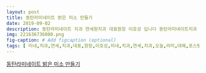 ```yaml
---
layout: post
title: 동탄라미네이트 밝은 미소 만들기
date: 2019-09-02
description: 동탄라미네이트 치과 연세원치과 대표원장 이호성 입니다 동탄라미네이트치과 연세원치과 오늘은 라미네이트에 대해서 말씀드리려고 포스팅을 시작합니다 글에 앞서 동탄라미네이트치과 
img: 221636736080.png
fig-caption: # Add figcaption (optional)
tags: [ 미네,치과,연세,치과,대표,원장,이호성,미네,치과,연세,치과,오늘,라미,대해,포스팅,시작,앞서,미네,치과,연세,치과,위치,연세,강악,안면,외과,치과,의원,경기도,화성시,순환,예약,문의,연세,강악,안면,외과,치과,의원,네이버,치과,월요일,평일,점심시간,화요일,수요일,야간,진료,목요일,금요일,야간,진료,토요일,점심시간,라미,치과,미네,치과,연세,치과,세브란스병원,협력,의료,기관,라미,트란,라미,누구,라미,케이스,미네,치과,연세,치과,라미,연세,치과,약속,라미,트란,연세,치과,인증,치아,바깥,삭제,삭제,부위,도자기,도자기,치과,작업,비유,네일아트,생각,인공,손톱,손톱,보호,거나,매니큐어,생각,여기,인공,손톱,매니큐어,도자기,역할,미네,자연,치아,색상,모양,또한,자연,라미,선호,보통,라미,치아,표면,제량,평균,정도,최소한,삭제,미소,연세,치과,라미,아무나,라미,무조건,라미,사람,모두,치아,컨디션,때문,라미,생각,미적,접근,차후,치아,시림,현상,호소,라미,치과,연세,치과,방문,상담,연세,강악,안면,외과,치과,의원,치아,구조,대해,잠깐,치아,크게,단계,여기,법랑,법랑,인체,가장,구조,하나,핸드폰,레쉬,안쪽,반투명,거의,부분,바로,법랑,치아,가장,바깥쪽,위치,치아,보호,역할,우리,보통,충치,치료,부위,법랑,시리,구강,외과,전문의,이호성,라미,법랑,삭제,도자기,사람,법랑,질의,컨디션,법랑,조금,라미,라미,치과,연세,치과,라미,도움,연세,치과,실내,치아,모되,부식,경우,치아,모양,마음,경우,치아,변색,경우,흡연,커피,과다복용,등등,치아,사이,경우,음식물,자주,경우,치아,경우,연세,치과,실내,케이스,가지,신분,라미,전과,확연,차이,나기,때문,만족도,매우,비용,블로그,합리,가격,약속,연세,치과,실내,이호성,치과의사,라미,미네,치과,연세,치과,대표,원장,이호성,강악,안면,외과,전문의,구강,외과,전문의,치과의사,전문의,전국,인원,존재,보건복지부,인증,치과,구강,외과,정도,기간,수련,경험,경력,전문의,미보,치료,라미,연세,치과,시작,웃음,미소,이호성,치과의사,약력,홈페이지,여러,케이스,확인,미네,치과,연세,치과,라미 ]
---
```

[동탄라미네이트 밝은 미소 만들기](https://blog.naver.com/ysdtone?Redirect=Log&logNo=221636736080)